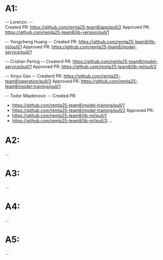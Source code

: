 # A1:

-- Lorenzo: -- <br>
Created PR: https://github.com/remla25-team8/app/pull/2
Approved PR: https://github.com/remla25-team8/lib-version/pull/1

-- Yongcheng Huang --
Created PR: https://github.com/remla25-team8/lib-ml/pull/1
Approved PR: https://github.com/remla25-team8/model-service/pull/1

-- Cristian Perlog --
Createrd PR: https://github.com/remla25-team8/model-service/pull/1
Approved PR: https://github.com/remla25-team8/lib-ml/pull/2

-- Xinyu Gao --
Createrd PR: https://github.com/remla25-team8/operation/pull/3
Approved PR: https://github.com/remla25-team8/model-training/pull/1

-- Todor Mladenovic --
Created PR: 
- https://github.com/remla25-team8/model-training/pull/1 
- https://github.com/remla25-team8/model-training/pull/2
Approved PR: 
- https://github.com/remla25-team8/lib-ml/pull/1
- https://github.com/remla25-team8/lib-ml/pull/3
...

# A2:
...

# A3:
...

# A4:
...

# A5:
...